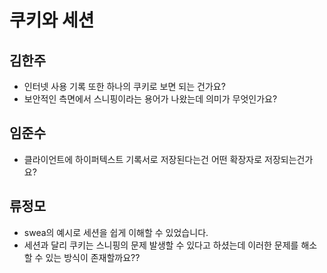 # 쿠키와 세션

## 김한주
- 인터넷 사용 기록 또한 하나의 쿠키로 보면 되는 건가요?
- 보안적인 측면에서 스니핑이라는 용어가 나왔는데 의미가 무엇인가요?

## 임준수
- 클라이언트에 하이퍼텍스트 기록서로 저장된다는건 어떤 확장자로 저장되는건가요?

## 류정모
- swea의 예시로 세션을 쉽게 이해할 수 있었습니다.
- 세션과 달리 쿠키는 스니핑의 문제 발생할 수 있다고 하셨는데 이러한 문제를 해소할 수 있는 방식이 존재할까요??
